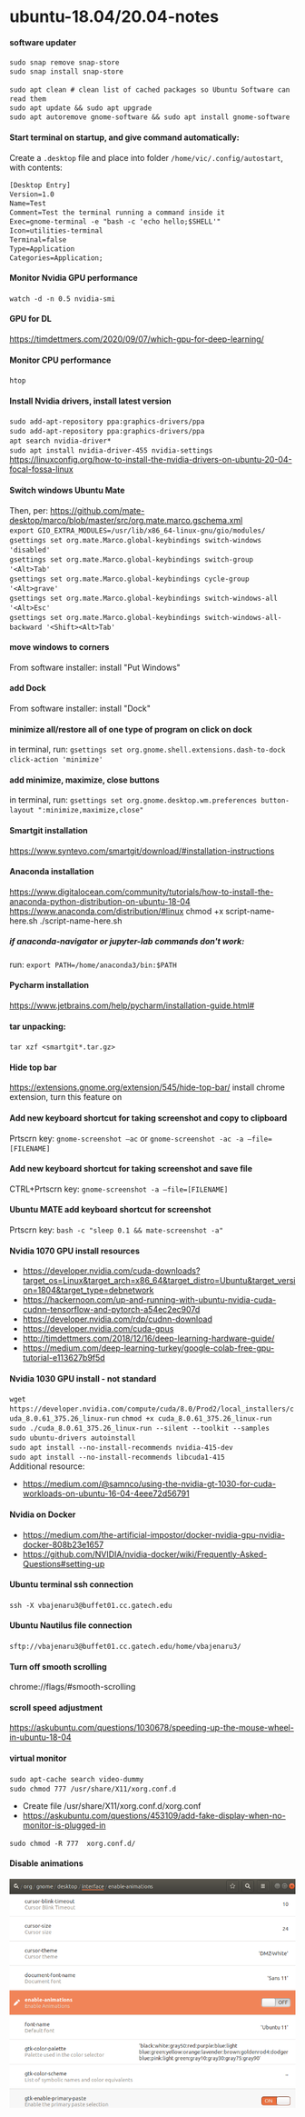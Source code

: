 # ubuntu-18.04/20.04-notes

#### software updater
```
sudo snap remove snap-store
sudo snap install snap-store

sudo apt clean # clean list of cached packages so Ubuntu Software can read them
sudo apt update && sudo apt upgrade
sudo apt autoremove gnome-software && sudo apt install gnome-software
```

#### Start terminal on startup, and give command automatically:
Create a `.desktop` file and place into folder `/home/vic/.config/autostart`, with contents:
```
[Desktop Entry]
Version=1.0
Name=Test        
Comment=Test the terminal running a command inside it
Exec=gnome-terminal -e "bash -c 'echo hello;$SHELL'"
Icon=utilities-terminal
Terminal=false
Type=Application
Categories=Application;
```

#### Monitor Nvidia GPU performance
`watch -d -n 0.5 nvidia-smi`

#### GPU for DL
https://timdettmers.com/2020/09/07/which-gpu-for-deep-learning/

#### Monitor CPU performance
`htop`

#### Install Nvidia drivers, install latest version
`sudo add-apt-repository ppa:graphics-drivers/ppa`<br>
`sudo add-apt-repository ppa:graphics-drivers/ppa`<br>
`apt search nvidia-driver*`<br>
`sudo apt install nvidia-driver-455 nvidia-settings`<br>
https://linuxconfig.org/how-to-install-the-nvidia-drivers-on-ubuntu-20-04-focal-fossa-linux

#### Switch windows Ubuntu Mate
Then, per: https://github.com/mate-desktop/marco/blob/master/src/org.mate.marco.gschema.xml <br>
`export GIO_EXTRA_MODULES=/usr/lib/x86_64-linux-gnu/gio/modules/` <br>
`gsettings set org.mate.Marco.global-keybindings switch-windows 'disabled'`<br>
`gsettings set org.mate.Marco.global-keybindings switch-group '<Alt>Tab'`<br>
`gsettings set org.mate.Marco.global-keybindings cycle-group '<Alt>grave'`<br>
`gsettings set org.mate.Marco.global-keybindings switch-windows-all '<Alt>Esc'`<br>
`gsettings set org.mate.Marco.global-keybindings switch-windows-all-backward '<Shift><Alt>Tab'`<br>

#### move windows to corners
From software installer: install "Put Windows"

#### add Dock
From software installer: install "Dock"

#### minimize all/restore all of one type of program on click on dock
in terminal, run: `gsettings set org.gnome.shell.extensions.dash-to-dock click-action 'minimize'`

#### add minimize, maximize, close buttons
in terminal, run: `gsettings set org.gnome.desktop.wm.preferences button-layout ":minimize,maximize,close"`

#### Smartgit installation
https://www.syntevo.com/smartgit/download/#installation-instructions

#### Anaconda installation
https://www.digitalocean.com/community/tutorials/how-to-install-the-anaconda-python-distribution-on-ubuntu-18-04
https://www.anaconda.com/distribution/#linux
chmod +x script-name-here.sh
./script-name-here.sh

##### if anaconda-navigator or jupyter-lab commands don't work:
run: `export PATH=/home/anaconda3/bin:$PATH`

#### Pycharm installation
https://www.jetbrains.com/help/pycharm/installation-guide.html#

#### tar unpacking:
`tar xzf <smartgit*.tar.gz>`

#### Hide top bar
https://extensions.gnome.org/extension/545/hide-top-bar/
install chrome extension, turn this feature on

#### Add new keyboard shortcut for taking screenshot and copy to clipboard
Prtscrn key: `gnome-screenshot –ac` or `gnome-screenshot -ac -a –file=[FILENAME]`

#### Add new keyboard shortcut for taking screenshot and save file
CTRL+Prtscrn key: `gnome-screenshot -a –file=[FILENAME]`

#### Ubuntu MATE add keyboard shortcut for screenshot
Prtscrn key: `bash -c "sleep 0.1 && mate-screenshot -a"`

#### Nvidia 1070 GPU install resources
- https://developer.nvidia.com/cuda-downloads?target_os=Linux&target_arch=x86_64&target_distro=Ubuntu&target_version=1804&target_type=debnetwork 
- https://hackernoon.com/up-and-running-with-ubuntu-nvidia-cuda-cudnn-tensorflow-and-pytorch-a54ec2ec907d 
- https://developer.nvidia.com/rdp/cudnn-download 
- https://developer.nvidia.com/cuda-gpus
- http://timdettmers.com/2018/12/16/deep-learning-hardware-guide/  
- https://medium.com/deep-learning-turkey/google-colab-free-gpu-tutorial-e113627b9f5d  
 
#### Nvidia 1030 GPU install - not standard
`wget https://developer.nvidia.com/compute/cuda/8.0/Prod2/local_installers/cuda_8.0.61_375.26_linux-run`
`chmod +x cuda_8.0.61_375.26_linux-run`<br>
`sudo ./cuda_8.0.61_375.26_linux-run --silent --toolkit --samples`<br>
`sudo ubuntu-drivers autoinstall`<br>
`sudo apt install --no-install-recommends nvidia-415-dev`<br>
`sudo apt install --no-install-recommends libcuda1-415`<br>
Additional resource:
- https://medium.com/@samnco/using-the-nvidia-gt-1030-for-cuda-workloads-on-ubuntu-16-04-4eee72d56791 

#### Nvidia on Docker
- https://medium.com/the-artificial-impostor/docker-nvidia-gpu-nvidia-docker-808b23e1657
- https://github.com/NVIDIA/nvidia-docker/wiki/Frequently-Asked-Questions#setting-up

#### Ubuntu terminal ssh connection
`ssh -X vbajenaru3@buffet01.cc.gatech.edu`

#### Ubuntu Nautilus file connection
`sftp://vbajenaru3@buffet01.cc.gatech.edu/home/vbajenaru3/`

#### Turn off smooth scrolling
chrome://flags/#smooth-scrolling

#### scroll speed adjustment
https://askubuntu.com/questions/1030678/speeding-up-the-mouse-wheel-in-ubuntu-18-04 

#### virtual monitor
`sudo apt-cache search video-dummy`<br>
`sudo chmod 777 /usr/share/X11/xorg.conf.d`<br>
- Create file /usr/share/X11/xorg.conf.d/xorg.conf
- https://askubuntu.com/questions/453109/add-fake-display-when-no-monitor-is-plugged-in

`sudo chmod -R 777  xorg.conf.d/`

#### Disable animations
![image](https://raw.githubusercontent.com/vicb1/miscellaneous-notes/master/ubuntu-18.04-notes/disable-animations.png)
